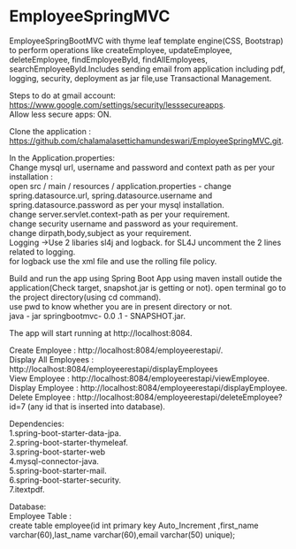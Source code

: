 # EmployeeSpringMVC
EmployeeSpringBootMVC with thyme leaf template engine(CSS, Bootstrap) to perform operations like createEmployee, updateEmployee, deleteEmployee, findEmployeeById, findAllEmployees, searchEmployeeById.Includes sending email from application including pdf, logging, security, deployment as jar file,use Transactional Management.

Steps to do at gmail account:  
https://www.google.com/settings/security/lesssecureapps.  
Allow less secure apps: ON.  

Clone the application :   
https://github.com/chalamalasettichamundeswari/EmployeeSpringMVC.git.    

In the Application.properties:    
Change mysql url, username and password and context path as per your installation :    
open src / main / resources / application.properties - change spring.datasource.url, spring.datasource.username and spring.datasource.password as per your mysql installation.   
change server.servlet.context-path as per your requirement.   
change security username and password as your requirement.  
change dirpath,body,subject as your requirement.   
Logging ->Use 2 libaries sl4j and logback. for SL4J uncomment the 2 lines related to logging.   
for logback use the xml file and use the rolling file policy.   

Build and run the app using Spring Boot App using maven install outide the application(Check target, snapshot.jar is getting or not). open terminal go to the project directory(using cd command).    
use pwd to know whether you are in present directory or not.     
java - jar springbootmvc- 0.0 .1 - SNAPSHOT.jar.  

The app will start running at http://localhost:8084.   

Create Employee : http://localhost:8084/employeerestapi/.  
Display All Employees : http://localhost:8084/employeerestapi/displayEmployees   
View Employee : http://localhost:8084/employeerestapi/viewEmployee.    
Display Employee : http://localhost:8084/employeerestapi/displayEmployee.   
Delete Employee : http://localhost:8084/employeerestapi/deleteEmployee?id=7 (any id that is inserted into database).   

Dependencies:   
1.spring-boot-starter-data-jpa.  
2.spring-boot-starter-thymeleaf.  
3.spring-boot-starter-web   
4.mysql-connector-java.     
5.spring-boot-starter-mail.   
6.spring-boot-starter-security.   
7.itextpdf.   

Database:  
Employee Table :  
create table employee(id int primary key Auto_Increment ,first_name varchar(60),last_name varchar(60),email varchar(50) unique);   
